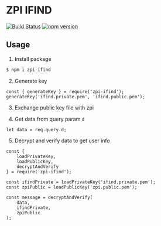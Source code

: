 # ZPI IFIND

[![Build Status](https://travis-ci.org/bakaoh/zpi-ifind.svg?branch=master)](https://travis-ci.org/bakaoh/zpi-ifind) [![npm version](https://badge.fury.io/js/zpi-ifind.svg)](https://badge.fury.io/js/zpi-ifind)

## Usage

1. Install package

```bash
$ npm i zpi-ifind
```

2. Generate key

```node
const { generateKey } = require('zpi-ifind');
generateKey('ifind.private.pem', 'ifind.public.pem');
```

3. Exchange public key file with zpi

4. Get data from query param `d`

```node
let data = req.query.d;
```

5. Decrypt and verify data to get user info

```node
const {
    loadPrivateKey,
    loadPublicKey,
    decryptAndVerify
} = require('zpi-ifind');

const ifindPrivate = loadPrivateKey('ifind.private.pem');
const zpiPublic = loadPublicKey('zpi.public.pem');

const message = decryptAndVerify(
    data,
    ifindPrivate,
    zpiPublic
);
```